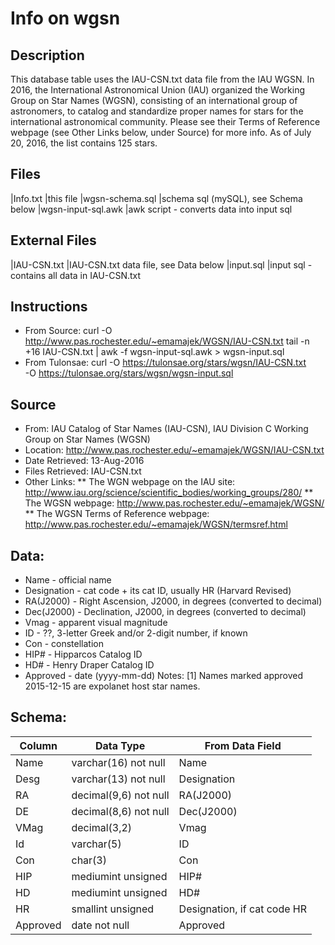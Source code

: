 Info on wgsn
============

Description
-----------
This database table uses the IAU-CSN.txt data file from the IAU WGSN. In 2016,
the International Astronomical Union (IAU) organized the Working Group on Star
Names (WGSN), consisting of an international group of astronomers, to catalog
and standardize proper names for stars for the international astronomical
community. Please see their Terms of Reference webpage (see Other Links below,
under Source) for more info. As of July 20, 2016, the list contains 125 stars.

Files
-----
|Info.txt		|this file
|wgsn-schema.sql	|schema sql (mySQL), see Schema below
|wgsn-input-sql.awk	|awk script - converts data into input sql

External Files
--------------
|IAU-CSN.txt		|IAU-CSN.txt data file, see Data below
|input.sql		|input sql - contains all data in IAU-CSN.txt

Instructions
------------
* From Source:
     curl -O http://www.pas.rochester.edu/~emamajek/WGSN/IAU-CSN.txt
     tail -n +16 IAU-CSN.txt | awk -f wgsn-input-sql.awk > wgsn-input.sql
* From Tulonsae:
     curl -O https://tulonsae.org/stars/wgsn/IAU-CSN.txt \
          -O https://tulonsae.org/stars/wgsn/wgsn-input.sql

Source
------
* From: IAU Catalog of Star Names (IAU-CSN), IAU Division C Working Group on
Star Names (WGSN)
* Location: http://www.pas.rochester.edu/~emamajek/WGSN/IAU-CSN.txt
* Date Retrieved: 13-Aug-2016
* Files Retrieved: IAU-CSN.txt
* Other Links:
** The WGN webpage on the IAU site:
   http://www.iau.org/science/scientific_bodies/working_groups/280/
** The WGSN webpage:
   http://www.pas.rochester.edu/~emamajek/WGSN/
** The WGSN Terms of Reference webpage:
   http://www.pas.rochester.edu/~emamajek/WGSN/termsref.html

Data:
-----
* Name - official name
* Designation - cat code + its cat ID, usually HR (Harvard Revised)
* RA(J2000) - Right Ascension, J2000, in degrees (converted to decimal)
* Dec(J2000) - Declination, J2000, in degrees (converted to decimal)
* Vmag - apparent visual magnitude
* ID - ??, 3-letter Greek and/or 2-digit number, if known
* Con - constellation
* HIP# - Hipparcos Catalog ID
* HD# - Henry Draper Catalog ID
* Approved - date (yyyy-mm-dd)
Notes:
[1] Names marked approved 2015-12-15 are expolanet host star names.

Schema:
-------
|Column		|Data Type		|From Data Field
|---------------|-----------------------|---------------
| Name		|varchar(16) not null	|Name
| Desg		|varchar(13) not null	|Designation
| RA		|decimal(9,6) not null	|RA(J2000)
| DE		|decimal(8,6) not null	|Dec(J2000)
| VMag		|decimal(3,2)		|Vmag
| Id		|varchar(5)		|ID
| Con		|char(3)		|Con
| HIP		|mediumint unsigned	|HIP#
| HD		|mediumint unsigned	|HD#
| HR		|smallint unsigned	|Designation, if cat code HR
| Approved	|date not null		|Approved
